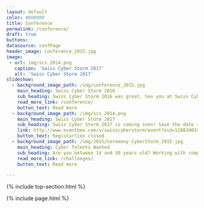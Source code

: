```yaml
---
layout: default
color: #000000
title: Conference
permalink: /conference/
draft: true
buttons: 
datasource: confPage
header_image: conference_2015.jpg
image:
 - url: img/scs_2014.png
   caption: 'Swiss Cyber Storm 2017'
   alt: 'Swiss Cyber Storm 2017'
slideshow:
  - background_image_path: /img/conference_2015.jpg
    main_heading: Swiss Cyber Storm 2016
    sub_heading: Swiss Cyber Storm 2016 was great. See you at Swiss Cyber Storm 2017!
    read_more_link: /conference/
    button_text: Read more
  - background_image_path: /img/scs_2014.png
    main_heading: Swiss Cyber Storm 2017
    sub_heading: Swiss Cyber Storm 2017 is coming soon! Save the date <b>October 18<sup>th</sup> 2017</b>.
    link: http://www.eventbee.com/v/swisscyberstorm/event?eid=128834034
    button_text: Registartion closed
  - background_image_path: /img/2015/Ceremony_CyberStorm_2015.jpg
    main_heading: Cyber Talents Wanted
    sub_heading: Are you between 14 and 30 years old? Working with computers and networks is your passion and you are not (yet) a security professional? Then this challenge is for you!
    read_more_link: /challenges/
    button_text: Read more

---
```

{% include top-section.html %}

<!-- Include page -->
{% include page.html %}

